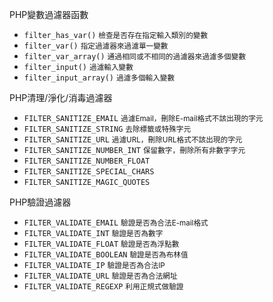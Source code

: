 PHP變數過濾器函數
- `filter_has_var()` <small>檢查是否存在指定輸入類別的變數</small>
- `filter_var()` <small>指定過濾器來過濾單一變數</small>
- `filter_var_array()` <small>通過相同或不相同的過濾器來過濾多個變數</small>
- `filter_input()` <small>過濾輸入變數</small>
- `filter_input_array()` <small>過濾多個輸入變數</small>

PHP清理/淨化/消毒過濾器
- `FILTER_SANITIZE_EMAIL` <small>過濾Email，刪除E-mail格式不該出現的字元</small>
- `FILTER_SANITIZE_STRING` <small>去除標籤或特殊字元</small>
- `FILTER_SANITIZE_URL` <small>過濾URL，刪除URL格式不該出現的字元</small>
- `FILTER_SANITIZE_NUMBER_INT` <small>保留數字，刪除所有非數字字元</small>
- `FILTER_SANITIZE_NUMBER_FLOAT`
- `FILTER_SANITIZE_SPECIAL_CHARS`
- `FILTER_SANITIZE_MAGIC_QUOTES`

PHP驗證過濾器
- `FILTER_VALIDATE_EMAIL` <small>驗證是否為合法E-mail格式</small>
- `FILTER_VALIDATE_INT` <small>驗證是否為數字</small>
- `FILTER_VALIDATE_FLOAT` <small>驗證是否為浮點數</small>
- `FILTER_VALIDATE_BOOLEAN` <small>驗證是否為布林值</small>
- `FILTER_VALIDATE_IP` <small>驗證是否為合法IP</small>
- `FILTER_VALIDATE_URL` <small>驗證是否為合法網址</small>
- `FILTER_VALIDATE_REGEXP` <small>利用正規式做驗證</small>